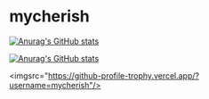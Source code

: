 # mycherish

[![Anurag's GitHub stats](https://github-readme-stats.vercel.app/api?username=mycherish)](https://github.com/anuraghazra/github-readme-stats)

[![Anurag's GitHub stats](https://github-readme-stats.vercel.app/api?username=mycherish)](https://github.com/anuraghazra/github-readme-stats)

<imgsrc="https://github-profile-trophy.vercel.app/?username=mycherish"/>
